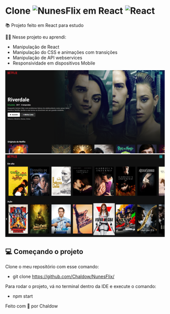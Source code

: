 # Clone <img width="100" src="https://upload.wikimedia.org/wikipedia/commons/thumb/0/08/Netflix_2015_logo.svg/799px-Netflix_2015_logo.svg.png" alt="NunesFlix"/> em React <img width="40" src="https://upload.wikimedia.org/wikipedia/commons/thumb/a/a7/React-icon.svg/1200px-React-icon.svg.png" alt="React"/>

📚 Projeto feito em React para estudo <br>

👨‍🎓 Nesse projeto eu aprendi:<br>
  - Manipulação de React<br>
  - Manipulação do CSS e animações com transições<br>
  - Manipulação de API webservices <br>
  - Responsividade em dispositivos Mobile<br>

<img src="./public/NunesFlix.png" alt="NunesFlix"/>
<img src="./public/NunesFlixCatalogo.png" alt="NunesFlix"/>


## 💻 Começando o projeto

Clone o meu repositório com esse comando:<br> 
- git clone https://github.com/Chaldow/NunesFlix/

Para rodar o projeto, vá no terminal dentro da IDE e execute o comando:
- npm start


Feito com <span role="img" aria-label="coração">💚</span> por Chaldow <br />
